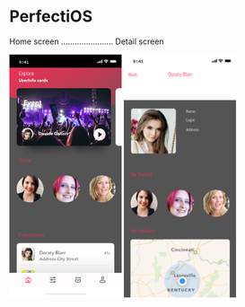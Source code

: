 # PerfectiOS

Home screen  .......................  Detail screen

<img src="home-screen.jpg" width="200" />  <img src="detail-screen.jpg" width="200" />
